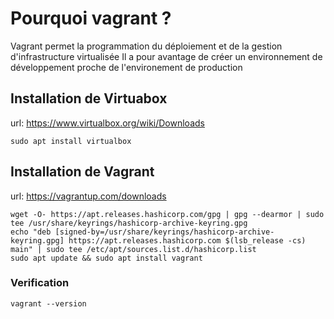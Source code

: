 # Pourquoi vagrant ?

Vagrant permet la programmation du déploiement et de la gestion d'infrastructure virtualisée
Il a pour avantage de créer un environnement de développement proche de l'environement de production

## Installation de Virtuabox

url: https://www.virtualbox.org/wiki/Downloads

```shell
sudo apt install virtualbox
```

## Installation de Vagrant

url: https://vagrantup.com/downloads

```shell
wget -O- https://apt.releases.hashicorp.com/gpg | gpg --dearmor | sudo tee /usr/share/keyrings/hashicorp-archive-keyring.gpg
echo "deb [signed-by=/usr/share/keyrings/hashicorp-archive-keyring.gpg] https://apt.releases.hashicorp.com $(lsb_release -cs) main" | sudo tee /etc/apt/sources.list.d/hashicorp.list
sudo apt update && sudo apt install vagrant
```

### Verification

```shell
vagrant --version
```
